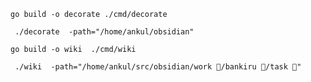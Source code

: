 ```
go build -o decorate ./cmd/decorate
```

```
 ./decorate  -path="/home/ankul/obsidian"
```
```
go build -o wiki  ./cmd/wiki
```
```
 ./wiki  -path="/home/ankul/src/obsidian/work 💼/bankiru 🏦/task 📌"

```
